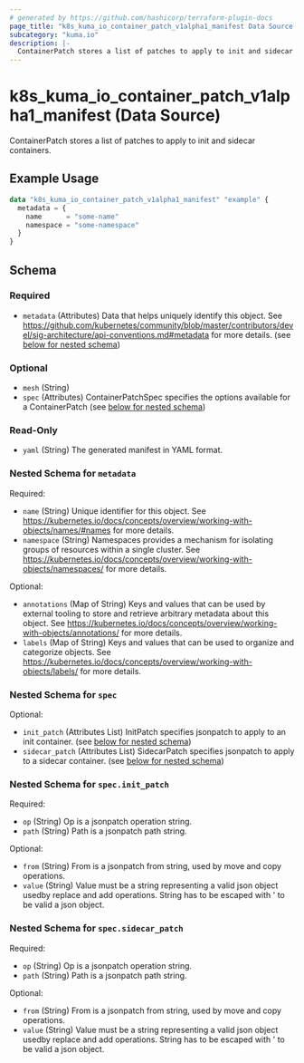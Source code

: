 ```yaml
---
# generated by https://github.com/hashicorp/terraform-plugin-docs
page_title: "k8s_kuma_io_container_patch_v1alpha1_manifest Data Source - terraform-provider-k8s"
subcategory: "kuma.io"
description: |-
  ContainerPatch stores a list of patches to apply to init and sidecar containers.
---
```


# k8s_kuma_io_container_patch_v1alpha1_manifest (Data Source)

ContainerPatch stores a list of patches to apply to init and sidecar containers.

## Example Usage

```terraform
data "k8s_kuma_io_container_patch_v1alpha1_manifest" "example" {
  metadata = {
    name      = "some-name"
    namespace = "some-namespace"
  }
}
```

<!-- schema generated by tfplugindocs -->
## Schema

### Required

- `metadata` (Attributes) Data that helps uniquely identify this object. See https://github.com/kubernetes/community/blob/master/contributors/devel/sig-architecture/api-conventions.md#metadata for more details. (see [below for nested schema](#nestedatt--metadata))

### Optional

- `mesh` (String)
- `spec` (Attributes) ContainerPatchSpec specifies the options available for a ContainerPatch (see [below for nested schema](#nestedatt--spec))

### Read-Only

- `yaml` (String) The generated manifest in YAML format.

<a id="nestedatt--metadata"></a>
### Nested Schema for `metadata`

Required:

- `name` (String) Unique identifier for this object. See https://kubernetes.io/docs/concepts/overview/working-with-objects/names/#names for more details.
- `namespace` (String) Namespaces provides a mechanism for isolating groups of resources within a single cluster. See https://kubernetes.io/docs/concepts/overview/working-with-objects/namespaces/ for more details.

Optional:

- `annotations` (Map of String) Keys and values that can be used by external tooling to store and retrieve arbitrary metadata about this object. See https://kubernetes.io/docs/concepts/overview/working-with-objects/annotations/ for more details.
- `labels` (Map of String) Keys and values that can be used to organize and categorize objects. See https://kubernetes.io/docs/concepts/overview/working-with-objects/labels/ for more details.


<a id="nestedatt--spec"></a>
### Nested Schema for `spec`

Optional:

- `init_patch` (Attributes List) InitPatch specifies jsonpatch to apply to an init container. (see [below for nested schema](#nestedatt--spec--init_patch))
- `sidecar_patch` (Attributes List) SidecarPatch specifies jsonpatch to apply to a sidecar container. (see [below for nested schema](#nestedatt--spec--sidecar_patch))

<a id="nestedatt--spec--init_patch"></a>
### Nested Schema for `spec.init_patch`

Required:

- `op` (String) Op is a jsonpatch operation string.
- `path` (String) Path is a jsonpatch path string.

Optional:

- `from` (String) From is a jsonpatch from string, used by move and copy operations.
- `value` (String) Value must be a string representing a valid json object usedby replace and add operations. String has to be escaped with ' to be valid a json object.


<a id="nestedatt--spec--sidecar_patch"></a>
### Nested Schema for `spec.sidecar_patch`

Required:

- `op` (String) Op is a jsonpatch operation string.
- `path` (String) Path is a jsonpatch path string.

Optional:

- `from` (String) From is a jsonpatch from string, used by move and copy operations.
- `value` (String) Value must be a string representing a valid json object usedby replace and add operations. String has to be escaped with ' to be valid a json object.
